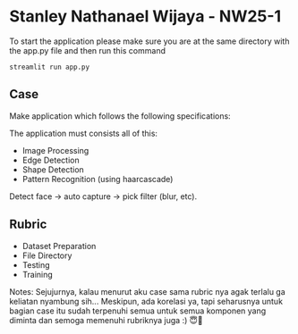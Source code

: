 # Stanley Nathanael Wijaya - NW25-1

To start the application please make sure you are at the same directory with the app.py file and then run this command

<code>streamlit run app.py</code>

## Case

Make application which follows the following specifications:

The application must consists all of this:
- Image Processing
- Edge Detection
- Shape Detection
- Pattern Recognition (using haarcascade)

Detect face -> auto capture -> pick filter (blur, etc).

## Rubric

- Dataset Preparation
- File Directory
- Testing
- Training

Notes:
Sejujurnya, kalau menurut aku case sama rubric nya agak terlalu ga keliatan nyambung sih... Meskipun, ada korelasi ya, tapi seharusnya untuk bagian case itu sudah terpenuhi semua untuk semua komponen yang diminta dan semoga memenuhi rubriknya juga :) 😇🙏